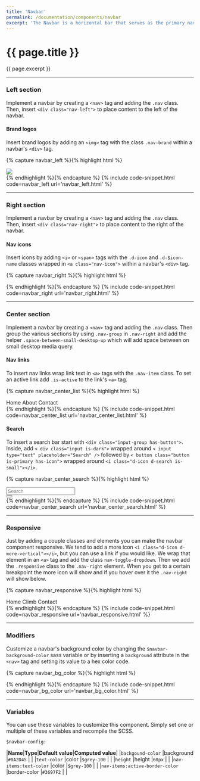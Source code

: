 ```yaml
---
title: 'Navbar'
permalink: /documentation/components/navbar
excerpt: 'The Navbar is a horizontal bar that serves as the primary navigation for your product or site. Denali&#39;s navbar is versatile and responsive. It can contain a variety of elements including logos, links, icons, and search fields.'
---
```


# {{ page.title }}
{{ page.excerpt }}


***


### Left section
Implement a navbar by creating a `<nav>` tag and adding the `.nav` class. Then, insert `<div class="nav-left">` to place content to the left of the navbar.  

#### Brand logos
Insert brand logos by adding an `<img>` tag with the class `.nav-brand` within a navbar&#39;s `<div>` tag.

{% capture navbar_left %}{% highlight html %}
<nav class="nav">
<div class="nav-left">
<img class="nav-brand" src="/denali-site/assets/images/denali-logo.svg"/>
</div>
</nav>
{% endhighlight %}{% endcapture %}
{% include code-snippet.html code=navbar_left url='navbar_left.html' %}


***


### Right section
Implement a navbar by creating a `<nav>` tag and adding the `.nav` class. Then, insert `<div class="nav-right">` to place content to the right of the navbar.

#### Nav icons
Insert icons by adding `<i>` or `<span>` tags with the `.d-icon` and `.d-$icon-name` classes wrapped in `<a class="nav-icon">` within a navbar&#39;s `<div>` tag.

{% capture navbar_right %}{% highlight html %}
<nav class="nav">
<div class="nav-left">
<img class="nav-brand" src="/denali-site/assets/images/denali-logo.svg" alt="" />
</div>
<div class="nav-right">
<a class="nav-icon"><i class="d-icon d-dashboard"></i></a>
<a class="nav-icon"><i class="d-icon d-menu-dialpad"></i></a>
<a class="nav-icon"><i class="d-icon d-user-profile-circle"></i></a>
</div>
</nav>
{% endhighlight %}{% endcapture %}
{% include code-snippet.html code=navbar_right url='navbar_right.html' %}


***


### Center section
Implement a navbar by creating a `<nav>` tag and adding the `.nav` class. Then group the various sections by using `.nav-group` in `.nav-right` and add the helper `.space-between-small-desktop-up` which will add space between on small desktop media query.

#### Nav links
To insert nav links wrap link text in `<a>` tags with the `.nav-item` class. To set an active link add `.is-active` to the link&#39;s `<a>` tag.

{% capture navbar_center_list %}{% highlight html %}
<nav class="nav">
  <div class="nav-left">
    <img class="nav-brand" src="/denali-site/assets/images/denali-logo.svg" alt="" />
  </div>
  <div class="nav-right space-between-small-desktop-up">
    <div class="nav-group">
      <a class="nav-item is-active">Home</a>
      <a class="nav-item">About</a>
      <a class="nav-item">Contact</a>
    </div>
    <div class="nav-group">
      <a class="nav-icon"><i class="d-icon d-dashboard"></i><span class="nav-icon-text"></span></a>
      <a class="nav-icon"><i class="d-icon d-menu-dialpad"></i><span class="nav-icon-text"></span></a>
      <a class="nav-icon"><i class="d-icon d-user-profile-circle"></i><span class="nav-icon-text"></span></a>
    </div>
  </div>
</nav>
{% endhighlight %}{% endcapture %}
{% include code-snippet.html code=navbar_center_list url='navbar_center_list.html' %}

#### Search
To insert a search bar start with `<div class="input-group has-button">`. Inside, add `< div class="input is-dark">` wrapped around `< input type="text" placeholder="Search" />` followed by `< button class="button is-primary has-icon">` wrapped around  `<i class="d-icon d-search is-small"></i>`.


{% capture navbar_center_search %}{% highlight html %}
<nav class="nav">
  <div class="nav-left">
    <img class="nav-brand" src="/denali-site/assets/images/denali-logo.svg" alt="" />
  </div>
  <div class="nav-right">
    <div class="nav-group">
      <div class="input-group has-button">
        <div class="input is-inverse">
          <input type="text" placeholder="Search" />
        </div>
        <button class="button is-solid has-icon">
          <i class="d-icon d-search is-small"></i>
        </button>
      </div>
    </div>
    <div class="nav-group">
      <a class="nav-icon"><i class="d-icon d-dashboard"></i><span class="nav-icon-text"></span></a>
      <a class="nav-icon"><i class="d-icon d-menu-dialpad"></i><span class="nav-icon-text"></span></a>
      <a class="nav-icon"><i class="d-icon d-user-profile-circle"></i><span class="nav-icon-text"></span></a>
    </div>
  </div>
</nav>
{% endhighlight %}{% endcapture %}
{% include code-snippet.html code=navbar_center_search url='navbar_center_search.html' %}


***


### Responsive
Just by adding a couple classes and elements you can make the navbar component responsive. We tend to add a more icon `<i class="d-icon d-more-vertical"></i>`, but you can use a link if you would like. We wrap that element in an `<a>` tag and add the class `nav-toggle-dropdown`. Then we add the `.responsive` class to the `.nav-right` element. When you get to a certain breakpoint the more icon will show and if you hover over it the `.nav-right` will show below.

{% capture navbar_responsive %}{% highlight html %}
<nav class="nav">
  <div class="nav-left">
    <img class="nav-brand" src="/denali-site/assets/images/denali-logo.svg" alt=""></img>
  </div>
  <a class="nav-icon nav-toggle-dropdown"><i class="d-icon d-more-vertical"></i></a>
  <div class="nav-right responsive">
    <a class="nav-item is-active">Home</a>
    <a class="nav-item">Climb</a>
    <a class="nav-item">Contact</a>
    <a class="nav-icon"><i class="d-icon d-dashboard"></i></a>
    <a class="nav-icon"><i class="d-icon d-menu-dialpad"></i></a>
    <a class="nav-icon"><i class="d-icon d-user-profile-circle"></i></a>
  </div>
</nav>
{% endhighlight %}{% endcapture %}
{% include code-snippet.html code=navbar_responsive url='navbar_responsive.html' %}


***


### Modifiers
Customize a navbar&#39;s background color by changing the `$navbar-background-color` sass variable or by inserting a `background` attribute in the `<nav>` tag and setting its value to a hex color code.

{% capture navbar_bg_color %}{% highlight html %}
<nav class="nav" style="background:#0C301E;">
<div class="nav-left">
<img class="nav-brand" src="/denali-site/assets/images/paas-logo.png" alt="" />
</div>
<div class="nav-right">
<a class="nav-icon"><i class="d-icon d-dashboard"></i></a>
<a class="nav-icon"><i class="d-icon d-menu-dialpad"></i></a>
<a class="nav-icon"><i class="d-icon d-user-profile-circle"></i></a>
</div>
</nav>
{% endhighlight %}{% endcapture %}
{% include code-snippet.html code=navbar_bg_color url='navbar_bg_color.html' %}


***


### Variables
You can use these variables to customize this component. Simply set one or multiple of these variables and recompile the SCSS.

`$navbar-config:`

|**Name**|**Type**|**Default value**|**Computed value**|
|`backgound-color`  |background     |`#0A2D45`  |       |
|`text-color`  |color     |`$grey-100`  |       |
|`height`  |height     |`60px`  |       |
|`nav-items:text-color`  |color     |`$grey-100`  |       |
|`nav-items:active-border-color`  |border-color     |`#3697F2`  |       |
